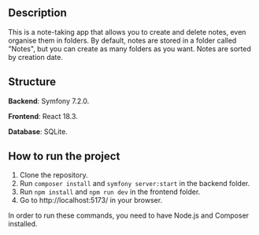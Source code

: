 ## Description

This is a note-taking app that allows you to create and delete notes, even organise them in folders. By default, notes are stored in a folder called "Notes", but you can create as many folders as you want. Notes are sorted by creation date. 

## Structure

**Backend**: Symfony 7.2.0.

**Frontend**: React 18.3.

**Database**: SQLite.

## How to run the project

1. Clone the repository.
2. Run `composer install` and `symfony server:start` in the backend folder.
3. Run `npm install` and `npm run dev` in the frontend folder.
4. Go to http://localhost:5173/ in your browser.

In order to run these commands, you need to have Node.js and Composer installed.


